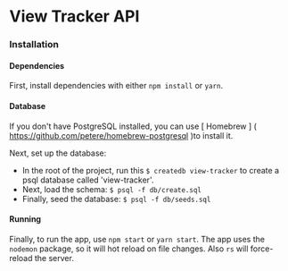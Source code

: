 # View Tracker API

### Installation

#### Dependencies
First, install dependencies with either `npm install` or `yarn`.

#### Database
If you don't have PostgreSQL installed, you can use [ Homebrew ] ( https://github.com/petere/homebrew-postgresql )to install it.

Next, set up the database:
 
- In the root of the project, run this `$ createdb view-tracker` to create a psql database called 'view-tracker'.
- Next, load the schema: `$ psql -f db/create.sql`
- Finally, seed the database: `$ psql -f db/seeds.sql`

#### Running
Finally, to run the app, use `npm start` or `yarn start`. The app uses the `nodemon` package, so it will hot reload on file changes. Also `rs` will force-reload the server. 
